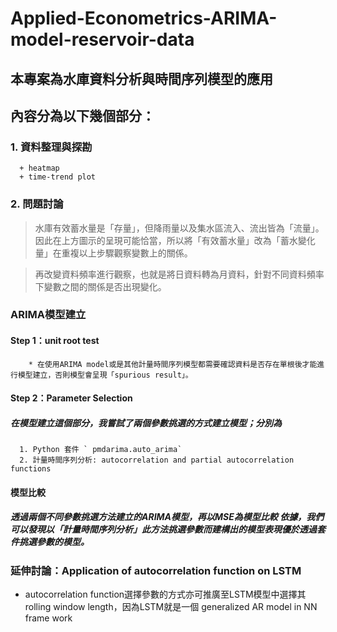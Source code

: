 # Applied-Econometrics-ARIMA-model-reservoir-data

## 本專案為水庫資料分析與時間序列模型的應用
## 內容分為以下幾個部分：

### 1. 資料整理與探勘
      + heatmap
      + time-trend plot
### 2.  問題討論
> 水庫有效蓄水量是「存量」，但降雨量以及集水區流入、流出皆為「流量」。因此在上方圖示的呈現可能恰當，所以將「有效蓄水量」改為「蓄水變化量」在重複以上步驟觀察變數上的關係。

> 再改變資料頻率進行觀察，也就是將日資料轉為月資料，針對不同資料頻率下變數之間的關係是否出現變化。

### ARIMA模型建立
#### Step 1：unit root test
        * 在使用ARIMA model或是其他計量時間序列模型都需要確認資料是否存在單根後才能進行模型建立，否則模型會呈現「spurious result」。

#### Step 2：Parameter Selection
##### 在模型建立這個部分，我嘗試了兩個參數挑選的方式建立模型；分別為

      1. Python 套件 ` pmdarima.auto_arima`
      2. 計量時間序列分析: autocorrelation and partial autocorrelation functions

#### 模型比較
##### 透過兩個不同參數挑選方法建立的ARIMA模型，再以MSE為模型比較 依據，我們可以發現以「計量時間序列分析」此方法挑選參數而建構出的模型表現優於透過套件挑選參數的模型。


### 延伸討論：Application of autocorrelation function on LSTM
* autocorrelation function選擇參數的方式亦可推廣至LSTM模型中選擇其rolling window length，因為LSTM就是一個 generalized AR model in NN frame work
